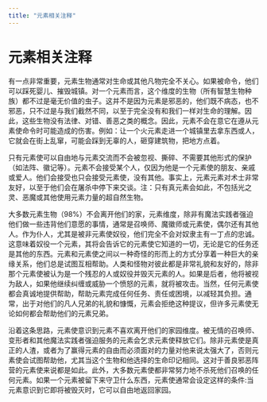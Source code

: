 ```yaml
---
title: "元素相关注释"
---
```

# 元素相关注释

有一点非常重要，元素生物通常对生命或其他凡物完全不关心。如果被命令，他们可以踩死婴儿、摧毁城镇。对一个元素而言，这个维度的生物（所有智慧生物种族）都不过是毫无价值的虫子。这并不是因为元素是邪恶的，他们既不病态，也不邪恶，只不过是与我们截然不同，以至于完全没有和我们一样对生命的理解。因此，这些生物没有法律、对错、善恶之类的概念。因此，元素不会在意它在遵从元素使命令时可能造成的伤害。例如：让一个火元素走进一个城镇里去拿东西或人，它就会在街上乱窜，可能会踩到无辜的人，砸穿建筑物，把地方点着。

只有元素使可以自由地与元素交流而不会被忽视、撕碎、不需要其他形式的保护（如法阵、徽记等）。元素不会接受某个人，仅因为他是一个元素使的朋友、亲戚或爱人。他们会接受也只会接受元素使，没有其他。事实上，元素元素对术士非常友好，以至于他们会在屠杀中停下来交谈。注：只有真元素会如此，不包括光之灵、恶魔或其他使用元素力量的超自然生物。

大多数元素生物（98%）不会离开他们的家，元素维度，除非有魔法实践者强迫他们做一些违背他们意愿的事情，通常是召唤师、魔徽师或元素使，偶尔还有其他人。作为仆人，尤其是被非元素使奴役，他们完全不会对奴隶主有一丁点的忠诚。这意味着奴役一个元素，其将会告诉它的元素使它知道的一切，无论是它的任务还是其他的东西。元素和元素使之间以一种奇怪的形而上的方式分享着一种巨大的亲缘关系，他们总是试图互相帮助。人类和怪物对彼此都是非常礼貌和友好的，除非那个元素使被认为是一个残忍的人或奴役并毁灭元素的人。如果是后者，他将被视为敌人，如果他继续纠缠或威胁一个愤怒的元素，就将被攻击。当然，任何元素使都会真诚地提供帮助，帮助元素完成任何任务、责任或困境，以减轻其负担。通常，出于对他们的凡人兄弟的礼貌和慷慨，元素会拒绝这种提议，但许多元素使无论如何都会帮助他们的元素兄弟。

沿着这条思路，元素使意识到元素不喜欢离开他们的家园维度。被无情的召唤师、变形者和其他魔法实践者强迫服务的元素会乞求元素使释放它们。除非元素使是真正的人渣，或者为了赢得元素的自由而必须面对的力量对他来说太强大了，否则元素使会试图帮助他，尤其当这个生物和他选择的生命印记相同。这对于善良邪恶阵营的元素使来说都是如此。此外，大多数元素使都非常努力地不杀死他们召唤的任何元素。如果一个元素被留下来守卫什么东西，元素使通常会设定这样的条件:当元素意识到它即将被毁灭时，它可以自由地返回家园。
